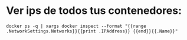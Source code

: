 # Ver ips de todos tus contenedores:
`docker ps -q | xargs docker inspect --format "{{range .NetworkSettings.Networks}}{{print .IPAddress}} {{end}}{{.Name}}"`
